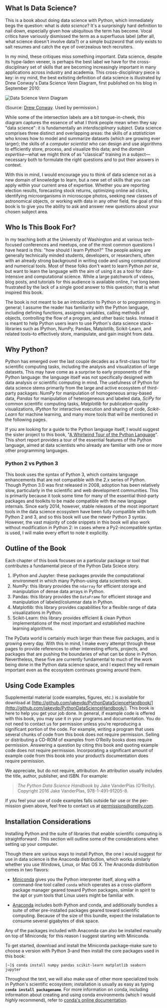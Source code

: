 ## What Is Data Science?

This is a book about doing data science with Python, which immediately begs the question: what is  _data science_? It's a surprisingly hard definition to nail down, especially given how ubiquitous the term has become. Vocal critics have variously dismissed the term as a superfluous label (after all, what science doesn't involve data?) or a simple buzzword that only exists to salt resumes and catch the eye of overzealous tech recruiters.

In my mind, these critiques miss something important. Data science, despite its hype-laden veneer, is perhaps the best label we have for the cross-disciplinary set of skills that are becoming increasingly important in many applications across industry and academia. This cross-disciplinary piece is key: in my mind, the best extisting definition of data science is illustrated by Drew Conway's Data Science Venn Diagram, first published on his blog in September 2010:

![Data Science Venn Diagram](https://jakevdp.github.io/PythonDataScienceHandbook/figures/Data_Science_VD.png)

(Source: [Drew Conway](http://drewconway.com/zia/2013/3/26/the-data-science-venn-diagram). Used by permission.)

While some of the intersection labels are a bit tongue-in-cheek, this diagram captures the essence of what I think people mean when they say "data science": it is fundamentally an  _interdisciplinary_  subject. Data science comprises three distinct and overlapping areas: the skills of a  _statistician_  who knows how to model and summarize datasets (which are growing ever larger); the skills of a  _computer scientist_  who can design and use algorithms to efficiently store, process, and visualize this data; and the  _domain expertise_—what we might think of as "classical" training in a subject—necessary both to formulate the right questions and to put their answers in context.

With this in mind, I would encourage you to think of data science not as a new domain of knowledge to learn, but a new set of skills that you can apply within your current area of expertise. Whether you are reporting election results, forecasting stock returns, optimizing online ad clicks, identifying microorganisms in microscope photos, seeking new classes of astronomical objects, or working with data in any other field, the goal of this book is to give you the ability to ask and answer new questions about your chosen subject area.

## Who Is This Book For?[](https://jakevdp.github.io/PythonDataScienceHandbook/00.00-preface.html#Who-Is-This-Book-For?)

In my teaching both at the University of Washington and at various tech-focused conferences and meetups, one of the most common questions I have heard is this: "how should I learn Python?" The people asking are generally technically minded students, developers, or researchers, often with an already strong background in writing code and using computational and numerical tools. Most of these folks don't want to learn Python  _per se_, but want to learn the language with the aim of using it as a tool for data-intensive and computational science. While a large patchwork of videos, blog posts, and tutorials for this audience is available online, I've long been frustrated by the lack of a single good answer to this question; that is what inspired this book.

The book is not meant to be an introduction to Python or to programming in general; I assume the reader has familiarity with the Python language, including defining functions, assigning variables, calling methods of objects, controlling the flow of a program, and other basic tasks. Instead it is meant to help Python users learn to use Python's data science stack–libraries such as IPython, NumPy, Pandas, Matplotlib, Scikit-Learn, and related tools–to effectively store, manipulate, and gain insight from data.

## Why Python?[](https://jakevdp.github.io/PythonDataScienceHandbook/00.00-preface.html#Why-Python?)

Python has emerged over the last couple decades as a first-class tool for scientific computing tasks, including the analysis and visualization of large datasets. This may have come as a surprise to early proponents of the Python language: the language itself was not specifically designed with data analysis or scientific computing in mind. The usefulness of Python for data science stems primarily from the large and active ecosystem of third-party packages:  _NumPy_  for manipulation of homogeneous array-based data,  _Pandas_  for manipulation of heterogeneous and labeled data,  _SciPy_  for common scientific computing tasks,  _Matplotlib_  for publication-quality visualizations,  _IPython_  for interactive execution and sharing of code,  _Scikit-Learn_  for machine learning, and many more tools that will be mentioned in the following pages.

If you are looking for a guide to the Python language itself, I would suggest the sister project to this book, "[A Whirlwind Tour of the Python Language](https://github.com/jakevdp/WhirlwindTourOfPython)". This short report provides a tour of the essential features of the Python language, aimed at data scientists who already are familiar with one or more other programming languages.

### Python 2 vs Python 3[](https://jakevdp.github.io/PythonDataScienceHandbook/00.00-preface.html#Python-2-vs-Python-3)

This book uses the syntax of Python 3, which contains language enhancements that are not compatible with the 2.x series of Python. Though Python 3.0 was first released in 2008, adoption has been relatively slow, particularly in the scientific and web development communities. This is primarily because it took some time for many of the essential third-party packages and toolkits to be made compatible with the new language internals. Since early 2014, however, stable releases of the most important tools in the data science ecosystem have been fully compatible with both Python 2 and 3, and so this book will use the newer Python 3 syntax. However, the vast majority of code snippets in this book will also work without modification in Python 2: in cases where a Py2-incompatible syntax is used, I will make every effort to note it explicitly.

## Outline of the Book[](https://jakevdp.github.io/PythonDataScienceHandbook/00.00-preface.html#Outline-of-the-Book)

Each chapter of this book focuses on a particular package or tool that contributes a fundamental piece of the Python Data Sciece story.

1.  IPython and Jupyter: these packages provide the computational environment in which many Python-using data scientists work.
2.  NumPy: this library provides the  `ndarray`  for efficient storage and manipulation of dense data arrays in Python.
3.  Pandas: this library provides the  `DataFrame`  for efficient storage and manipulation of labeled/columnar data in Python.
4.  Matplotlib: this library provides capabilities for a flexible range of data visualizations in Python.
5.  Scikit-Learn: this library provides efficient & clean Python implementations of the most important and established machine learning algorithms.

The PyData world is certainly much larger than these five packages, and is growing every day. With this in mind, I make every attempt through these pages to provide references to other interesting efforts, projects, and packages that are pushing the boundaries of what can be done in Python. Nevertheless, these five are currently fundamental to much of the work being done in the Python data science space, and I expect they will remain important even as the ecosystem continues growing around them.

## Using Code Examples[](https://jakevdp.github.io/PythonDataScienceHandbook/00.00-preface.html#Using-Code-Examples)

Supplemental material (code examples, figures, etc.) is available for download at  [http://github.com/jakevdp/PythonDataScienceHandbook/](http://github.com/jakevdp/PythonDataScienceHandbook/). This book is here to help you get your job done. In general, if example code is offered with this book, you may use it in your programs and documentation. You do not need to contact us for permission unless you’re reproducing a significant portion of the code. For example, writing a program that uses several chunks of code from this book does not require permission. Selling or distributing a CD-ROM of examples from O’Reilly books does require permission. Answering a question by citing this book and quoting example code does not require permission. Incorporating a significant amount of example code from this book into your product’s documentation does require permission.

We appreciate, but do not require, attribution. An attribution usually includes the title, author, publisher, and ISBN. For example:

> _The Python Data Science Handbook_  by Jake VanderPlas (O’Reilly). Copyright 2016 Jake VanderPlas, 978-1-491-91205-8.

If you feel your use of code examples falls outside fair use or the per‐ mission given above, feel free to contact us at permissions@oreilly.com.

## Installation Considerations[](https://jakevdp.github.io/PythonDataScienceHandbook/00.00-preface.html#Installation-Considerations)

Installing Python and the suite of libraries that enable scientific computing is straightforward . This section will outline some of the considerations when setting up your computer.

Though there are various ways to install Python, the one I would suggest for use in data science is the Anaconda distribution, which works similarly whether you use Windows, Linux, or Mac OS X. The Anaconda distribution comes in two flavors:

-   [Miniconda](http://conda.pydata.org/miniconda.html)  gives you the Python interpreter itself, along with a command-line tool called  `conda`  which operates as a cross-platform package manager geared toward Python packages, similar in spirit to the apt or yum tools that Linux users might be familiar with.
    
-   [Anaconda](https://www.continuum.io/downloads)  includes both Python and conda, and additionally bundles a suite of other pre-installed packages geared toward scientific computing. Because of the size of this bundle, expect the installation to consume several gigabytes of disk space.
    

Any of the packages included with Anaconda can also be installed manually on top of Miniconda; for this reason I suggest starting with Miniconda.

To get started, download and install the Miniconda package–make sure to choose a version with Python 3–and then install the core packages used in this book:

```
[~]$ conda install numpy pandas scikit-learn matplotlib seaborn jupyter
```

Throughout the text, we will also make use of other more specialized tools in Python's scientific ecosystem; installation is usually as easy as typing  **`conda install packagename`**. For more information on conda, including information about creating and using conda environments (which I would  _highly_  recommend), refer to  [conda's online documentation](http://conda.pydata.org/docs/).
<!--stackedit_data:
eyJoaXN0b3J5IjpbMTAzNjg1NzA3MSwtMTQzMjMwMzg2NCw4Mj
c1Nzk4MzddfQ==
-->